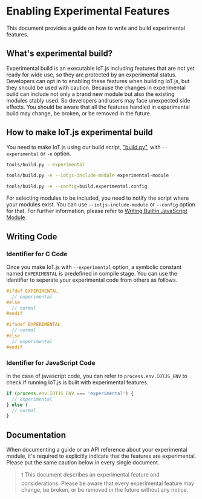 # Enabling Experimental Features

This document provides a guide on how to write and build experimental features.

## What's experimental build?

Experimental build is an executable IoT.js including features that are not yet ready for wide use, so they are protected by an experimental status. Developers can opt in to enabling these features when building IoT.js, but they should be used with caution. Because the changes in experimental build can include not only a brand new module but also the existing modules stably used. So developers and users may face unexpected side effects. You should be aware that all the features handled in experimental build may change, be broken, or be removed in the future.

## How to make IoT.js experimental build

You need to make IoT.js using our build script, ["build.py"](https://github.com/Samsung/iotjs/blob/master/tools/build.py), with `--experimental` or `-e` option.

 ```bash
 tools/build.py --experimental

 tools/build.py -e --iotjs-include-module experimental-module

 tools/build.py -e --config=build.experimental.config
 ```

 For selecting modules to be included, you need to notify the script where your modules exist. You can use `--iotjs-include-module` or `--config` option for that. For further information, please refer to [Writing Builtin JavaScript Module](https://github.com/Samsung/iotjs/blob/master/docs/devs/Writing-New-Builtin-Module.md#writing-builtin-javascript-module).

## Writing Code

### Identifier for C Code

Once you make IoT.js with `--experimental` option, a symbolic constant named `EXPERIMENTAL` is predefined in compile stage. You can use the identifier to seperate your experimental code from others as follows.

```c
#ifdef EXPERIMENTAL
  // experimental
#else
  // normal
#endif

#ifndef EXPERIMENTAL
  // normal
#else
  // experimental
#endif
```

### Identifier for JavaScript Code

In the case of javascript code, you can refer to `process.env.IOTJS_ENV` to check if running IoT.js is built with experimental features.

```javascript
if (process.env.IOTJS_ENV === 'experimental') {
  // experimental
} else {
  // normal
}
```

## Documentation

When documenting a guide or an API reference about your experimental module, it's required to explicitly indicate that the features are experimental. Please put the same caution below in every single document.

> :exclamation: This document describes an experimental feature and considerations. Please be aware that every experimental feature may change, be broken, or be removed in the future without any notice.

